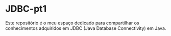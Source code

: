 # JDBC-pt1
Este repositório é o meu espaço dedicado para compartilhar os conhecimentos adquiridos em JDBC (Java Database Connectivity) em Java. 
